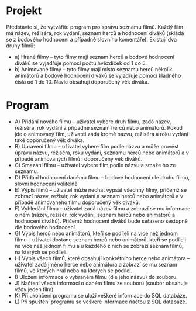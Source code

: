 # Projekt
Představte si, že vytváříte program pro správu seznamu filmů. Každý film má název, režiséra, rok
vydání, seznam herců a hodnocení diváků (skládá se z bodového hodnocení a případně slovního
komentáře). Existují dva druhy filmů:
- a) Hrané filmy – tyto filmy mají seznam herců a bodové hodnocení diváků se vyjadřuje pomocí
počtu hvězdiček od 1 do 5.
- b) Animované filmy – tyto filmy mají místo seznamu herců několik animátorů a bodové
hodnocení diváků se vyjadřuje pomocí kladného čísla od 1 do 10. Navíc obsahují
doporučený věk diváka.
# Program
- A) Přidání nového filmu – uživatel vybere druh filmu, zadá název, režiséra, rok vydání a případně
seznam herců nebo animátorů. Pokud jde o animovaný film, uživatel zadá kromě názvu, režiséra a roku
vydání také doporučený věk diváka.
- B) Upravení filmu – uživatel vybere film podle názvu a může provést úpravu názvu, režiséra, roku
vydání, seznamu herců nebo animátorů a v případě animovaných filmů i doporučený věk diváků.
- C) Smazání filmu – uživatel vybere film podle názvu a smaže ho ze seznamu.
- D) Přidání hodnocení danému filmu – bodové hodnocení dle druhu filmu, slovní hodnocení volitelně
- E) Výpis filmů – uživatel může nechat vypsat všechny filmy, přičemž se zobrazí název, režisér, rok vydání
a seznam herců nebo animátorů a v případě animovaného filmu doporučený věk diváků.
- F) Vyhledání filmu – uživatel zadá název filmu a zobrazí se mu informace o něm (název, režisér, rok
vydání, seznam herců nebo animátorů a hodnocení diváků). Přičemž hodnocení diváků bude seřazeno
sestupně dle bodového hodnocení.
- G) Výpis herců nebo animátorů, kteří se podíleli na více než jednom filmu – uživatel dostane seznam
herců nebo animátorů, kteří se podíleli na více než jednom filmu a u každého z nich se zobrazí seznam
filmů, na kterých se podíleli.
- H) Výpis všech filmů, které obsahují konkrétního herce nebo animátora – uživatel zadá jméno herce
nebo animátora a zobrazí se mu seznam filmů, ve kterých hrál nebo na kterých se podílel.
- I) Uložení informace o vybraném filmu (dle jeho názvu) do souboru.
- J) Načtení všech informací o daném filmu ze souboru (soubor obsahuje vždy jeden film)
- K) Při ukončení programu se uloží veškeré informace do SQL databáze.
- L) Při spuštění programu se veškeré informace načtou z SQL databáze.
